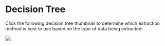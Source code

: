 # Decision Tree

Click the following decision tree thumbnail to determine which
extraction method is best to use based on the type of data being
extracted:

![](../../../Resources/Images/Slide1.JPG)
